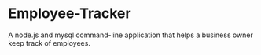 # Employee-Tracker
A node.js and mysql command-line application that helps a business owner keep track of employees. 
